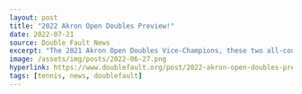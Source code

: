 ```yaml
---
layout: post
title: "2022 Akron Open Doubles Preview!"
date: 2022-07-21
source: Double Fault News
excerpt: "The 2021 Akron Open Doubles Vice-Champions, these two all-court players are hungry for their first 3.0 title together... With Benjamin's winning experience and Erik's ability to woo opponents... these two look to be the odds on favorites..."
image: /assets/img/posts/2022-06-27.png
hyperlink: https://www.doublefault.org/post/2022-akron-open-doubles-preview
tags: [tennis, news, doublefault]
---
```

